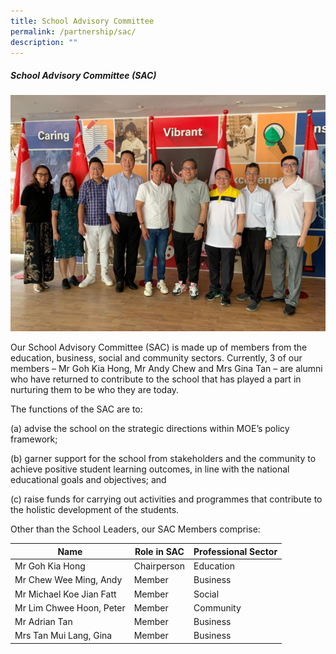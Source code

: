 ```yaml
---
title: School Advisory Committee
permalink: /partnership/sac/
description: ""
---
```

##### School Advisory Committee (SAC)

<img src="/images/sac00001.jpeg" style="width:50,align:left"> 

Our School Advisory Committee (SAC) is made up of members from the education, business, social and community sectors. Currently, 3 of our members – Mr Goh Kia Hong, Mr Andy Chew and Mrs Gina Tan – are alumni who have returned to contribute to the school that has played a part in nurturing them to be who they are today.

The functions of the SAC are to:

(a)	advise the school on the strategic directions within MOE’s policy framework;

(b)	garner support for the school from stakeholders and the community to achieve positive student learning outcomes, in line with the national educational goals and objectives; and

(c)	raise funds for carrying out activities and programmes that contribute to the holistic development of the students.

Other than the School Leaders, our SAC Members comprise: 



| Name | Role in SAC | Professional Sector |
| -------- | -------- | -------- |
| Mr Goh Kia Hong     | Chairperson     | Education    |
| Mr Chew Wee Ming, Andy     | Member     | Business    |
| Mr Michael Koe Jian Fatt    | Member    | Social    |
| Mr Lim Chwee Hoon, Peter     | Member     | Community    |
| Mr Adrian Tan     | Member    | Business    |
| Mrs Tan Mui Lang, Gina     | Member    | Business    |